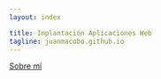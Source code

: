 ```yaml
---
layout: index

title: Implantación Aplicaciones Web
tagline: juanmacobo.github.io
---
```

[Sobre mí](about)
